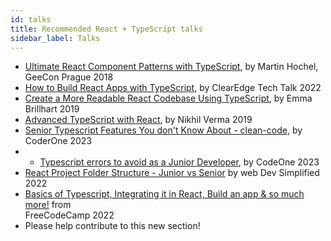 ```yaml
---
id: talks
title: Recommended React + TypeScript talks
sidebar_label: Talks
---
```


- [Ultimate React Component Patterns with TypeScript](https://www.youtube.com/watch?v=_PBQ3if6Fmg), by Martin Hochel, GeeCon Prague 2018
- [How to Build React Apps with TypeScript](https://youtu.be/LJzGGmu5APA?si=YNzy7T_8yj7TuXxS), by ClearEdge Tech Talk 2022
- [Create a More Readable React Codebase Using TypeScript](https://youtu.be/nkJbGgieALI?si=IFZZIMEiXz7AsiBv), by Emma Brillhart 2019
- [Advanced TypeScript with React](https://youtu.be/zQfD4ZxxyKA?si=FmrgOq667svX6C9O), by Nikhil Verma 2019
- [Senior Typescript Features You don't Know About - clean-code](https://www.youtube.com/watch?v=Y4u97vJqmhM), by CoderOne 2023
- - [Typescript errors to avoid as a Junior Developer](https://youtu.be/ZCllX1p763U?si=AKMZPahQrPpzG20r), by CodeOne 2023
- [React Project Folder Structure - Junior vs Senior](https://youtu.be/UUga4-z7b6s?si=uWdtsdAY38MfDDcv) by web Dev Simplified 2022
- [Basics of Typescript, Integrating it in React, Build an app & so much more!](https://youtu.be/FJDVKeh7RJI?si=445E8eYdetAYVaUm) from     
            FreeCodeCamp 2022
- Please help contribute to this new section!
